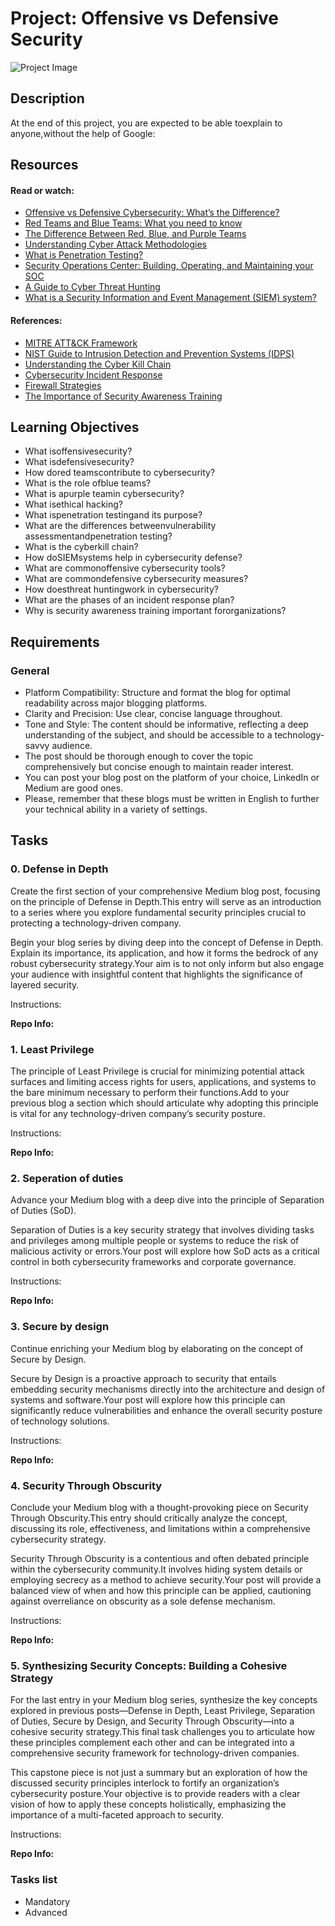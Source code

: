 # Project: Offensive vs Defensive Security

![Project Image](https://hbtn-gallery.s3.eu-central-1.amazonaws.com/9WMP3RA5CSSPCXX1.png)

## Description



At the end of this project, you are expected to be able toexplain to anyone,without the help of Google:

## Resources

#### Read or watch:

* [Offensive vs Defensive Cybersecurity: What’s the Difference?](/rltoken/3ufgFJWctth9GKa_NfnOow)
* [Red Teams and Blue Teams: What you need to know](/rltoken/SezjDStBy4nrND3dbepM0g)
* [The Difference Between Red, Blue, and Purple Teams](/rltoken/IM3_u2A1fxyNcL12Wmw3pw)
* [Understanding Cyber Attack Methodologies](/rltoken/XLFrrcJEyh3z954Wf15WTA)
* [What is Penetration Testing?](/rltoken/64pNHpwijEWU-xhLkOs-1Q)
* [Security Operations Center: Building, Operating, and Maintaining your SOC](/rltoken/83MIdsZy6y9qV6oi0D5A6Q)
* [A Guide to Cyber Threat Hunting](/rltoken/-opiR9dcO03pJbqvnh_oiQ)
* [What is a Security Information and Event Management (SIEM) system?](/rltoken/5e5R-XeaBC54Y5LV4FE91Q)

#### References:

* [MITRE ATT&CK Framework](/rltoken/LQdIsmZf02d84HQDTDZ08g)
* [NIST Guide to Intrusion Detection and Prevention Systems (IDPS)](/rltoken/4dmdkg3aFexcxFlwV7RbZQ)
* [Understanding the Cyber Kill Chain](/rltoken/9eeE9eFUIbZYoA2x5CZ2_g)
* [Cybersecurity Incident Response](/rltoken/PnggG5ysXzInK-XsEJ_0aw)
* [Firewall Strategies](/rltoken/imdv4o2cSIwWduZvJTuFQg)
* [The Importance of Security Awareness Training](/rltoken/FcGeKg_uiv3AcXnK72L5cA)


## Learning Objectives

* What isoffensivesecurity?
* What isdefensivesecurity?
* How dored teamscontribute to cybersecurity?
* What is the role ofblue teams?
* What is apurple teamin cybersecurity?
* What isethical hacking?
* What ispenetration testingand its purpose?
* What are the differences betweenvulnerability assessmentandpenetration testing?
* What is the cyberkill chain?
* How doSIEMsystems help in cybersecurity defense?
* What are commonoffensive cybersecurity tools?
* What are commondefensive cybersecurity measures?
* How doesthreat huntingwork in cybersecurity?
* What are the phases of an incident response plan?
* Why is security awareness training important fororganizations?


## Requirements

### General

* Platform Compatibility: Structure and format the blog for optimal readability across major blogging platforms.
* Clarity and Precision: Use clear, concise language throughout.
* Tone and Style: The content should be informative, reflecting a deep understanding of the subject, and should be accessible to a technology-savvy audience.
* The post should be thorough enough to cover the topic comprehensively but concise enough to maintain reader interest.
* You can post your blog post on the platform of your choice, LinkedIn or Medium are good ones.
* Please, remember that these blogs must be written in English to further your technical ability in a variety of settings.


## Tasks

### 0. Defense in Depth

Create the first section of your comprehensive Medium blog post, focusing on the principle of Defense in Depth.This entry will serve as an introduction to a series where you explore fundamental security principles crucial to protecting a technology-driven company.

Begin your blog series by diving deep into the concept of Defense in Depth. Explain its importance, its application, and how it forms the bedrock of any robust cybersecurity strategy.Your aim is to not only inform but also engage your audience with insightful content that highlights the significance of layered security.

Instructions:

**Repo Info:**
### 1. Least Privilege

The principle of Least Privilege is crucial for minimizing potential attack surfaces and limiting access rights for users, applications, and systems to the bare minimum necessary to perform their functions.Add to your previous blog a section which should articulate why adopting this principle is vital for any technology-driven company’s security posture.

Instructions:

**Repo Info:**
### 2. Seperation of duties

Advance your Medium blog with a deep dive into the principle of Separation of Duties (SoD).

Separation of Duties is a key security strategy that involves dividing tasks and privileges among multiple people or systems to reduce the risk of malicious activity or errors.Your post will explore how SoD acts as a critical control in both cybersecurity frameworks and corporate governance.

Instructions:

**Repo Info:**
### 3. Secure by design

Continue enriching your Medium blog by elaborating on the concept of Secure by Design.

Secure by Design is a proactive approach to security that entails embedding security mechanisms directly into the architecture and design of systems and software.Your post will explore how this principle can significantly reduce vulnerabilities and enhance the overall security posture of technology solutions.

Instructions:

**Repo Info:**
### 4. Security Through Obscurity

Conclude your Medium blog with a thought-provoking piece on Security Through Obscurity.This entry should critically analyze the concept, discussing its role, effectiveness, and limitations within a comprehensive cybersecurity strategy.

Security Through Obscurity is a contentious and often debated principle within the cybersecurity community.It involves hiding system details or employing secrecy as a method to achieve security.Your post will provide a balanced view of when and how this principle can be applied, cautioning against overreliance on obscurity as a sole defense mechanism.

Instructions:

**Repo Info:**
### 5.  Synthesizing Security Concepts: Building a Cohesive Strategy

For the last entry in your Medium blog series, synthesize the key concepts explored in previous posts—Defense in Depth, Least Privilege, Separation of Duties, Secure by Design, and Security Through Obscurity—into a cohesive security strategy.This final task challenges you to articulate how these principles complement each other and can be integrated into a comprehensive security framework for technology-driven companies.

This capstone piece is not just a summary but an exploration of how the discussed security principles interlock to fortify an organization’s cybersecurity posture.Your objective is to provide readers with a clear vision of how to apply these concepts holistically, emphasizing the importance of a multi-faceted approach to security.

Instructions:

**Repo Info:**
### Tasks list

* Mandatory
* Advanced


